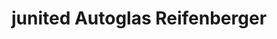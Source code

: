 ---
title: "junited Autoglas Reifenberger"
url: /wiesbaden/junited-autoglas-reifenberger/
shop: Autowerkstatt
---